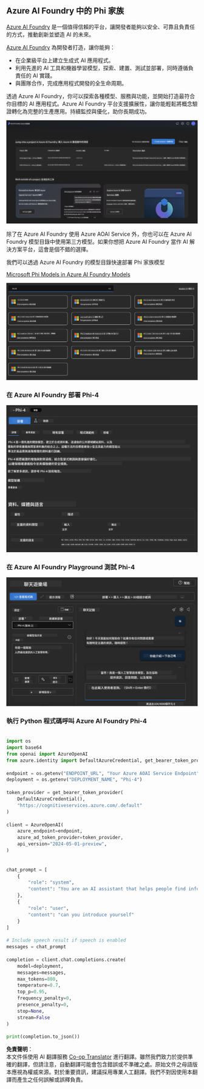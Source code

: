 <!--
CO_OP_TRANSLATOR_METADATA:
{
  "original_hash": "3ae21dc5554e888defbe57946ee995ee",
  "translation_date": "2025-05-08T06:20:56+00:00",
  "source_file": "md/01.Introduction/02/03.AzureAIFoundry.md",
  "language_code": "tw"
}
-->
## Azure AI Foundry 中的 Phi 家族

[Azure AI Foundry](https://ai.azure.com) 是一個值得信賴的平台，讓開發者能夠以安全、可靠且負責任的方式，推動創新並塑造 AI 的未來。

[Azure AI Foundry](https://ai.azure.com) 為開發者打造，讓你能夠：

- 在企業級平台上建立生成式 AI 應用程式。
- 利用先進的 AI 工具和機器學習模型，探索、建置、測試並部署，同時遵循負責任的 AI 實踐。
- 與團隊合作，完成應用程式開發的全生命周期。

透過 Azure AI Foundry，你可以探索各種模型、服務與功能，並開始打造最符合你目標的 AI 應用程式。Azure AI Foundry 平台支援擴展性，讓你能輕鬆將概念驗證轉化為完整的生產應用。持續監控與優化，助你長期成功。

![portal](../../../../../translated_images/AIFoundryPorral.6b1094b101dd499e32f2b018f2dabab4b287dc776bd01f41853404af0d6faf30.tw.png)

除了在 Azure AI Foundry 使用 Azure AOAI Service 外，你也可以在 Azure AI Foundry 模型目錄中使用第三方模型。如果你想把 Azure AI Foundry 當作 AI 解決方案平台，這會是個不錯的選擇。

我們可以透過 Azure AI Foundry 的模型目錄快速部署 Phi 家族模型

[Microsoft Phi Models in Azure AI Foundry Models](https://ai.azure.com/explore/models/?selectedCollection=phi)

![ModelCatalog](../../../../../translated_images/AIFoundryModelCatalog.3923945fa7be5b5f080fff2eb8b74369dd7459803eac5963ca145d01adbbc94c.tw.png)

### **在 Azure AI Foundry 部署 Phi-4**

![Phi4](../../../../../translated_images/AIFoundryPhi4.eece9ddb0d817a033c3466b60b8d59aec1fbc4c2ea521c039e3f378d747ed6b6.tw.png)

### **在 Azure AI Foundry Playground 測試 Phi-4**

![Playground](../../../../../translated_images/AIFoundryPlayground.193b81a9e472c5d1bbbab46dce575decb6577f7e306a022bc785a72bbffccca1.tw.png)

### **執行 Python 程式碼呼叫 Azure AI Foundry Phi-4**

```python

import os  
import base64
from openai import AzureOpenAI  
from azure.identity import DefaultAzureCredential, get_bearer_token_provider  
        
endpoint = os.getenv("ENDPOINT_URL", "Your Azure AOAI Service Endpoint")  
deployment = os.getenv("DEPLOYMENT_NAME", "Phi-4")  
      
token_provider = get_bearer_token_provider(  
    DefaultAzureCredential(),  
    "https://cognitiveservices.azure.com/.default"  
)  
  
client = AzureOpenAI(  
    azure_endpoint=endpoint,  
    azure_ad_token_provider=token_provider,  
    api_version="2024-05-01-preview",  
)  
  

chat_prompt = [
    {
        "role": "system",
        "content": "You are an AI assistant that helps people find information."
    },
    {
        "role": "user",
        "content": "can you introduce yourself"
    }
] 
    
# Include speech result if speech is enabled  
messages = chat_prompt 

completion = client.chat.completions.create(  
    model=deployment,  
    messages=messages,
    max_tokens=800,  
    temperature=0.7,  
    top_p=0.95,  
    frequency_penalty=0,  
    presence_penalty=0,
    stop=None,  
    stream=False  
)  
  
print(completion.to_json())  

```

**免責聲明**：  
本文件係使用 AI 翻譯服務 [Co-op Translator](https://github.com/Azure/co-op-translator) 進行翻譯。雖然我們致力於提供準確的翻譯，但請注意，自動翻譯可能會包含錯誤或不準確之處。原始文件之母語版本應視為權威來源。對於重要資訊，建議採用專業人工翻譯。我們不對因使用本翻譯而產生之任何誤解或誤釋負責。